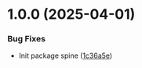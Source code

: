 # 1.0.0 (2025-04-01)


### Bug Fixes

* Init package spine ([1c36a5e](https://github.com/KhanhTQ-hub/com.plugins.spine-unity/commit/1c36a5e47165e2c90eb948f9cee45725d927eec3))
